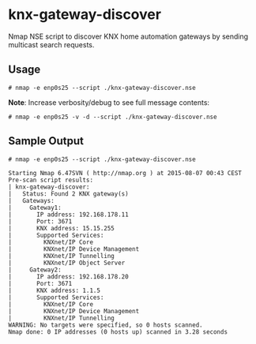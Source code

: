 # knx-gateway-discover

Nmap NSE script to discover KNX home automation gateways by sending multicast search requests.

## Usage

```
# nmap -e enp0s25 --script ./knx-gateway-discover.nse
```

**Note**: Increase verbosity/debug to see full message contents:

```
# nmap -e enp0s25 -v -d --script ./knx-gateway-discover.nse
```

## Sample Output

```
# nmap -e enp0s25 --script ./knx-gateway-discover.nse

Starting Nmap 6.47SVN ( http://nmap.org ) at 2015-08-07 00:43 CEST
Pre-scan script results:
| knx-gateway-discover:
|   Status: Found 2 KNX gateway(s)
|   Gateways:
|     Gateway1:
|       IP address: 192.168.178.11
|       Port: 3671
|       KNX address: 15.15.255
|       Supported Services:
|         KNXnet/IP Core
|         KNXnet/IP Device Management
|         KNXnet/IP Tunnelling
|         KNXnet/IP Object Server
|     Gateway2:
|       IP address: 192.168.178.20
|       Port: 3671
|       KNX address: 1.1.5
|       Supported Services:
|         KNXnet/IP Core
|         KNXnet/IP Device Management
|         KNXnet/IP Tunnelling
WARNING: No targets were specified, so 0 hosts scanned.
Nmap done: 0 IP addresses (0 hosts up) scanned in 3.28 seconds
```
